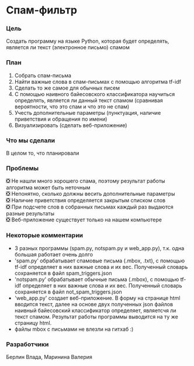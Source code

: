 # Спам-фильтр

### Цель
Создать программу на языке Python, которая будет определять, является ли текст (электронное письмо) спамом

### План
1. Собрать спам-письма
2. Найти важные слова в спам-письмах с помощью алгоритма tf-idf
3. Сделать то же самое для обычных писем
4. С помощью наивного байесовского классификатора научиться определять, является ли данный текст спамом (сравнивая вероятности, что это спам и что это не спам)
5. Учесть дополнительные параметры (пунктуация, наличие приветствия и обращения по имени)
6. Визуализировать (сделать веб-приложение)

### Что мы сделали
В целом то, что планировали

### Проблемы
:negative_squared_cross_mark: Не нашли много хорошего спама, поэтому результат работы алгоритма может быть неточным    
:negative_squared_cross_mark: Непонятно, сколько должны весить дополнительные параметры    
:negative_squared_cross_mark: Наличие приветствия определяется закрытым списком слов    
:negative_squared_cross_mark: При подсчете слов в собранных письмах каждый раз выдаются разные результаты    
:negative_squared_cross_mark: Веб-приложение существует только на нашем компьютере   

### Некоторые комментарии
- 3 разных программы (spam.py, notspam.py и web_app.py), т.к. одна большая работает очень долго
- 'spam.py' обрабатывает спамовые письма (.mbox, .txt), с помощью tf-idf определяет в них важные слова и их вес. Полученный словарь сохраняется в файл spam_triggers.json
- 'notspam.py' обрабатывает обычные письма (.mbox), с помощью tf-idf определяет в них важные слова и их вес. Полученный словарь сохраняется в файл not_spam_triggers.json
- 'web_app.py' создает веб-приложение. В форму на странице html вводится текст, далее на основе двух полученных json файлов наивный байесовский классификатор определяет, являетсчя ли текст спамом. Результат работы программы выводится на ту же страницу html.
- файлы mbox с письмами не влезли на гитхаб :)

### Разработчики
Берлин Влада, Маринина Валерия
